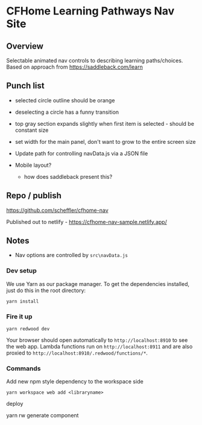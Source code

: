 # CFHome Learning Pathways Nav Site

## Overview

Selectable animated nav controls to describing learning paths/choices. Based on approach from https://saddleback.com/learn


## Punch list

* selected circle outline should be orange


* deselecting a circle has a funny transition
* top gray section expands slightly when first item is selected - should be constant size
* set width for the main panel, don't want to grow to the entire screen size
* Update path for controlling navData.js via a JSON file
* Mobile layout?
  * how does saddleback present this?


## Repo / publish

https://github.com/scheffler/cfhome-nav

Published out to netlify - https://cfhome-nav-sample.netlify.app/


## Notes

* Nav options are controlled by `src\navData.js`


### Dev setup

We use Yarn as our package manager. To get the dependencies installed, just do this in the root directory:

```terminal
yarn install
```

### Fire it up

```terminal
yarn redwood dev
```

Your browser should open automatically to `http://localhost:8910` to see the web app. Lambda functions run on `http://localhost:8911` and are also proxied to `http://localhost:8910/.redwood/functions/*`.

### Commands

Add new npm style dependency to the workspace side

```terminal
yarn workspace web add <libraryname>
```

deploy

yarn rw generate component <name>





